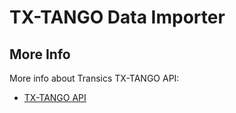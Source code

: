 # TX-TANGO Data Importer

## More Info

More info about Transics TX-TANGO API:
* [TX-TANGO API](http://integratorsprod.transics.com/OperationOverview.aspx)